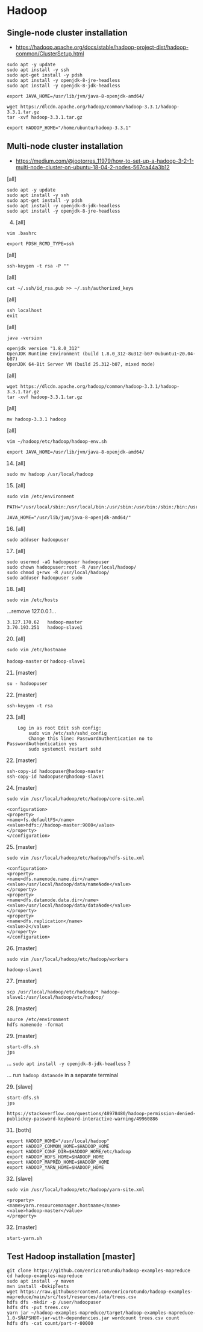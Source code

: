 

# Hadoop 

## Single-node cluster installation

* https://hadoop.apache.org/docs/stable/hadoop-project-dist/hadoop-common/ClusterSetup.html


```
sudo apt -y update
sudo apt install -y ssh
sudo apt-get install -y pdsh
sudo apt install -y openjdk-8-jre-headless
sudo apt install -y openjdk-8-jdk-headless

export JAVA_HOME=/usr/lib/jvm/java-8-openjdk-amd64/

wget https://dlcdn.apache.org/hadoop/common/hadoop-3.3.1/hadoop-3.3.1.tar.gz
tar -xvf hadoop-3.3.1.tar.gz

export HADOOP_HOME="/home/ubuntu/hadoop-3.3.1"
```

## Multi-node cluster installation

* https://medium.com/@jootorres_11979/how-to-set-up-a-hadoop-3-2-1-multi-node-cluster-on-ubuntu-18-04-2-nodes-567ca44a3b12



[all]
```
sudo apt -y update
sudo apt install -y ssh
sudo apt-get install -y pdsh
sudo apt install -y openjdk-8-jdk-headless
sudo apt install -y openjdk-8-jre-headless
```

4) [all]
```
vim .bashrc
```

`export PDSH_RCMD_TYPE=ssh`

[all]
```
ssh-keygen -t rsa -P ""
```

[all]
```
cat ~/.ssh/id_rsa.pub >> ~/.ssh/authorized_keys
```

[all]
```
ssh localhost
exit
```

[all]
```
java -version

openjdk version "1.8.0_312"
OpenJDK Runtime Environment (build 1.8.0_312-8u312-b07-0ubuntu1~20.04-b07)
OpenJDK 64-Bit Server VM (build 25.312-b07, mixed mode)
```

[all]
```
wget https://dlcdn.apache.org/hadoop/common/hadoop-3.3.1/hadoop-3.3.1.tar.gz
tar -xvf hadoop-3.3.1.tar.gz
```

[all]
```
mv hadoop-3.3.1 hadoop
```

[all]
```
vim ~/hadoop/etc/hadoop/hadoop-env.sh
```

`export JAVA_HOME=/usr/lib/jvm/java-8-openjdk-amd64/`

14) [all]
```
sudo mv hadoop /usr/local/hadoop
```

15) [all]
```
sudo vim /etc/environment
```

```
PATH="/usr/local/sbin:/usr/local/bin:/usr/sbin:/usr/bin:/sbin:/bin:/usr/games:/usr/local/games:/snap/bin:/usr/local/hadoop/bin:/usr/local/hadoop/sbin"

JAVA_HOME="/usr/lib/jvm/java-8-openjdk-amd64/"
```

16) [all]
```
sudo adduser hadoopuser
```

17) [all]
```
sudo usermod -aG hadoopuser hadoopuser
sudo chown hadoopuser:root -R /usr/local/hadoop/
sudo chmod g+rwx -R /usr/local/hadoop/
sudo adduser hadoopuser sudo
```

18) [all]
```
sudo vim /etc/hosts
```

...remove 127.0.0.1...

```
3.127.170.62   hadoop-master
3.70.193.251   hadoop-slave1
```

20) [all]
```
sudo vim /etc/hostname
```

`hadoop-master` or `hadoop-slave1`


21) [master]
```
su - hadoopuser
```

22) [master]
```
ssh-keygen -t rsa
```

23) [all]
```
    Log in as root Edit ssh config: 
        sudo vim /etc/ssh/sshd_config 
        Change this line: PasswordAuthentication no to PasswordAuthentication yes 
        sudo systemctl restart sshd
```

22) [master]
```
ssh-copy-id hadoopuser@hadoop-master
ssh-copy-id hadoopuser@hadoop-slave1
```


24) [master]
```
sudo vim /usr/local/hadoop/etc/hadoop/core-site.xml
```

```
<configuration>
<property>
<name>fs.defaultFS</name>
<value>hdfs://hadoop-master:9000</value>
</property>
</configuration>
```

25) [master]
```
sudo vim /usr/local/hadoop/etc/hadoop/hdfs-site.xml
```

```
<configuration>
<property>
<name>dfs.namenode.name.dir</name><value>/usr/local/hadoop/data/nameNode</value>
</property>
<property>
<name>dfs.datanode.data.dir</name><value>/usr/local/hadoop/data/dataNode</value>
</property>
<property>
<name>dfs.replication</name>
<value>2</value>
</property>
</configuration>
```

26) [master]
```
sudo vim /usr/local/hadoop/etc/hadoop/workers
```

`hadoop-slave1`

27) [master]
```
scp /usr/local/hadoop/etc/hadoop/* hadoop-slave1:/usr/local/hadoop/etc/hadoop/
```

28) [master]
```
source /etc/environment
hdfs namenode -format
```

29) [master]
```
start-dfs.sh
jps
```

... `sudo apt install -y openjdk-8-jdk-headless` ?

... run `hadoop datanode` in a separate terminal

29) [slave]
```
start-dfs.sh
jps
```

    https://stackoverflow.com/questions/48978480/hadoop-permission-denied-publickey-password-keyboard-interactive-warning/49960886

<!-- 29) [master]
export PDSH_RCMD_TYPE=ssh -->


31) [both]
```
export HADOOP_HOME="/usr/local/hadoop"
export HADOOP_COMMON_HOME=$HADOOP_HOME
export HADOOP_CONF_DIR=$HADOOP_HOME/etc/hadoop
export HADOOP_HDFS_HOME=$HADOOP_HOME
export HADOOP_MAPRED_HOME=$HADOOP_HOME
export HADOOP_YARN_HOME=$HADOOP_HOME
```

32) [slave]
```
sudo vim /usr/local/hadoop/etc/hadoop/yarn-site.xml
```

```
<property>
<name>yarn.resourcemanager.hostname</name>
<value>hadoop-master</value>
</property>
```

32) [master]
```
start-yarn.sh
```



## Test Hadoop installation [master]


```
git clone https://github.com/enricorotundo/hadoop-examples-mapreduce
cd hadoop-examples-mapreduce
sudo apt install -y maven
mvn install -DskipTests
wget https://raw.githubusercontent.com/enricorotundo/hadoop-examples-mapreduce/main/src/test/resources/data/trees.csv
hdfs dfs -mkdir -p /user/hadoopuser
hdfs dfs -put trees.csv
yarn jar ~/hadoop-examples-mapreduce/target/hadoop-examples-mapreduce-1.0-SNAPSHOT-jar-with-dependencies.jar wordcount trees.csv count
hdfs dfs -cat count/part-r-00000
```